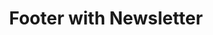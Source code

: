 ---
title: Footer with Newsletter
category: Marketing
paid: true
isActive: true
ltr: {"vue":{"vueTail":[],"vueCss":[]},"react":{"jsxCss":[],"jsxTail":[{"code":"export default () => {\n\n    const footerNavs = [\n        {\n            label: \"Resources\",\n            items: [\n                {\n                    href: 'javascript:void()',\n                    name: 'contact'\n                },\n                {\n                    href: 'javascript:void()',\n                    name: 'Support'\n                },\n                {\n                    href: 'javascript:void()',\n                    name: 'Documentation'\n                },\n                {\n                    href: 'javascript:void()',\n                    name: 'Pricing'\n                },\n            ],\n        },\n        {\n            label: \"About\",\n            items: [\n                {\n                    href: 'javascript:void()',\n                    name: 'Terms'\n                },\n                {\n                    href: 'javascript:void()',\n                    name: 'License'\n                },\n                {\n                    href: 'javascript:void()',\n                    name: 'Privacy'\n                },\n                {\n                    href: 'javascript:void()',\n                    name: 'About US'\n                },\n            ]\n        },\n        {\n            label: \"Explore\",\n            items: [\n                {\n                    href: 'javascript:void()',\n                    name: 'Showcase'\n                },\n                {\n                    href: 'javascript:void()',\n                    name: 'Roadmap'\n                },\n                {\n                    href: 'javascript:void()',\n                    name: 'Languages'\n                },\n                {\n                    href: 'javascript:void()',\n                    name: 'Blog'\n                },\n            ]\n        },\n        {\n            label: \"Company\",\n            items: [\n                {\n                    href: 'javascript:void()',\n                    name: 'Partners'\n                },\n                {\n                    href: 'javascript:void()',\n                    name: 'Team'\n                },\n                {\n                    href: 'javascript:void()',\n                    name: 'Careers'\n                },\n            ],\n        }\n    ]\n\n    return (\n        <footer className=\"pt-10\">\n            <div className=\"max-w-screen-xl mx-auto px-4 md:px-8\">\n                <div className=\"justify-between items-center gap-12 md:flex\">\n                    <div className=\"flex-1 max-w-lg\">\n                        <h3 className=\"text-2xl font-bold\">\n                            Get our beautiful newsletter straight to your inbox.\n                        </h3>\n                    </div>\n                    <div className=\"flex-1 mt-6 md:mt-0\">\n                        <form onSubmit={(e) => e.preventDefault()} className=\"flex items-center gap-x-3 md:justify-end\">\n                            <div className=\"relative\">\n                                <svg className=\"w-6 h-6 text-gray-400 absolute left-3 inset-y-0 my-auto\" xmlns=\"http://www.w3.org/2000/svg\" fill=\"none\" viewBox=\"0 0 24 24\" strokeWidth={1.5} stroke=\"currentColor\">\n                                    <path strokeLinecap=\"round\" strokeLinejoin=\"round\" d=\"M21.75 6.75v10.5a2.25 2.25 0 01-2.25 2.25h-15a2.25 2.25 0 01-2.25-2.25V6.75m19.5 0A2.25 2.25 0 0019.5 4.5h-15a2.25 2.25 0 00-2.25 2.25m19.5 0v.243a2.25 2.25 0 01-1.07 1.916l-7.5 4.615a2.25 2.25 0 01-2.36 0L3.32 8.91a2.25 2.25 0 01-1.07-1.916V6.75\" />\n                                </svg>\n                                <input\n                                    type=\"email\"\n                                    required\n                                    placeholder=\"Enter your email\"\n                                    className=\"w-full pl-12 pr-3 py-2 text-gray-500 bg-white outline-none border focus:border-indigo-600 shadow-sm rounded-lg\"\n                                />\n                            </div>\n                            <button className=\"block w-auto py-3 px-4 font-medium text-sm text-center text-white bg-indigo-600 hover:bg-indigo-500 active:bg-indigo-700 active:shadow-none rounded-lg shadow\">\n                                Subscribe\n                            </button>\n                        </form>\n                    </div>\n                </div>\n                <div className=\"flex-1 mt-16 space-y-6 justify-between sm:flex md:space-y-0\">\n                    {\n                        footerNavs.map((item, idx) => (\n                            <ul\n                                className=\"space-y-4 text-gray-600\"\n                                key={idx}\n                            >\n                                <h4 className=\"text-gray-800 font-semibold sm:pb-2\">\n                                    {item.label}\n                                </h4>\n                                {\n                                    item.items.map(((el, idx) => (\n                                        <li key={idx}>\n                                            <a\n                                                href={el.href}\n                                                className=\"hover:text-gray-800 duration-150\"\n\n                                            >\n                                                {el.name}\n                                            </a>\n                                        </li>\n                                    )))\n                                }\n                            </ul>\n                        ))\n                    }\n                </div>\n                <div className=\"mt-10 py-10 border-t items-center justify-between sm:flex\">\n                    <p className=\"text-gray-600\">© 2022 Float UI Inc. All rights reserved.</p>\n                    <div className=\"flex items-center gap-x-6 text-gray-400 mt-6\">\n                        <a href=\"javascript:void()\">\n                            <svg className=\"w-6 h-6 hover:text-gray-500 duration-150\" fill=\"none\" viewBox=\"0 0 48 48\"><g clipPath=\"url(#a)\"><path fill=\"currentColor\" d=\"M48 24C48 10.745 37.255 0 24 0S0 10.745 0 24c0 11.979 8.776 21.908 20.25 23.708v-16.77h-6.094V24h6.094v-5.288c0-6.014 3.583-9.337 9.065-9.337 2.625 0 5.372.469 5.372.469v5.906h-3.026c-2.981 0-3.911 1.85-3.911 3.75V24h6.656l-1.064 6.938H27.75v16.77C39.224 45.908 48 35.978 48 24z\" /></g><defs><clipPath id=\"a\"><path fill=\"#fff\" d=\"M0 0h48v48H0z\" /></clipPath></defs></svg>\n                        </a>\n                        <a href=\"javascript:void()\">\n                            <svg className=\"w-6 h-6 hover:text-gray-500 duration-150\" fill=\"none\" viewBox=\"0 0 48 48\"><g clipPath=\"url(#clip0_17_80)\"><path fill=\"currentColor\" d=\"M15.1 43.5c18.11 0 28.017-15.006 28.017-28.016 0-.422-.01-.853-.029-1.275A19.998 19.998 0 0048 9.11c-1.795.798-3.7 1.32-5.652 1.546a9.9 9.9 0 004.33-5.445 19.794 19.794 0 01-6.251 2.39 9.86 9.86 0 00-16.788 8.979A27.97 27.97 0 013.346 6.299 9.859 9.859 0 006.393 19.44a9.86 9.86 0 01-4.462-1.228v.122a9.844 9.844 0 007.901 9.656 9.788 9.788 0 01-4.442.169 9.867 9.867 0 009.195 6.843A19.75 19.75 0 010 39.078 27.937 27.937 0 0015.1 43.5z\" /></g><defs><clipPath id=\"clip0_17_80\"><path fill=\"#fff\" d=\"M0 0h48v48H0z\" /></clipPath></defs></svg>\n                        </a>\n                        <a href=\"javascript:void()\">\n                            <svg className=\"w-6 h-6 hover:text-gray-500 duration-150\" fill=\"none\" viewBox=\"0 0 48 48\"><g fill=\"currentColor\" clipPath=\"url(#clip0_910_44)\"><path fill-rule=\"evenodd\" d=\"M24 1A24.086 24.086 0 008.454 6.693 23.834 23.834 0 00.319 21.044a23.754 23.754 0 003.153 16.172 23.98 23.98 0 0012.938 10.29c1.192.221 1.641-.518 1.641-1.146 0-.628-.024-2.45-.032-4.442-6.676 1.443-8.087-2.817-8.087-2.817-1.089-2.766-2.663-3.493-2.663-3.493-2.178-1.478.163-1.45.163-1.45 2.413.17 3.68 2.461 3.68 2.461 2.138 3.648 5.616 2.593 6.983 1.976.215-1.545.838-2.596 1.526-3.193-5.333-.6-10.937-2.647-10.937-11.791a9.213 9.213 0 012.472-6.406c-.246-.6-1.069-3.026.234-6.322 0 0 2.015-.64 6.602 2.446a22.904 22.904 0 0112.017 0c4.583-3.086 6.594-2.446 6.594-2.446 1.307 3.288.484 5.714.238 6.322a9.194 9.194 0 012.476 6.414c0 9.163-5.615 11.183-10.957 11.772.859.742 1.626 2.193 1.626 4.421 0 3.193-.028 5.762-.028 6.548 0 .636.433 1.38 1.65 1.146a23.98 23.98 0 0012.938-10.291 23.754 23.754 0 003.151-16.175A23.834 23.834 0 0039.56 6.69 24.086 24.086 0 0024.009 1H24z\" clip-rule=\"evenodd\" /><path d=\"M9.089 35.264c-.052.119-.243.154-.398.071-.155-.083-.27-.237-.214-.36.056-.122.242-.154.397-.07.155.082.274.24.215.359zM10.063 36.343a.4.4 0 01-.493-.11c-.155-.167-.187-.396-.068-.499.12-.102.334-.055.489.11.155.167.19.396.072.499zM11.008 37.714c-.147.103-.397 0-.536-.206a.395.395 0 010-.569c.147-.098.397 0 .537.202.139.202.143.47 0 .573zM12.292 39.042c-.131.146-.397.106-.616-.091-.219-.198-.27-.467-.139-.609.131-.142.397-.102.624.091.226.194.27.466.131.609zM14.092 39.816c-.06.186-.33.269-.6.19-.27-.08-.449-.3-.397-.49.051-.19.326-.277.6-.19.274.087.449.297.397.49zM16.056 39.95c0 .194-.223.36-.509.364-.286.004-.52-.154-.52-.348 0-.193.222-.36.508-.363.286-.004.52.15.52.347zM17.884 39.646c.036.194-.163.395-.45.443-.285.047-.536-.067-.572-.257-.035-.19.171-.395.45-.447.278-.05.536.068.572.261z\" /></g><defs><clipPath id=\"clip0_910_44\"><path fill=\"#fff\" d=\"M0 0h48v48H0z\" /></clipPath></defs></svg>\n                        </a>\n                        <a href=\"javascript:void()\">\n                            <svg className=\"w-6 h-6 hover:text-gray-500 duration-150\" fill=\"currentColor\" viewBox=\"0 0 48 48\"><g clipPath=\"url(#clip0_17_63)\"><path d=\"M24 4.322c6.413 0 7.172.028 9.694.14 2.343.104 3.61.497 4.453.825 1.116.432 1.922.957 2.756 1.791.844.844 1.36 1.64 1.79 2.756.329.844.723 2.12.826 4.454.112 2.53.14 3.29.14 9.693 0 6.413-.028 7.172-.14 9.694-.103 2.344-.497 3.61-.825 4.453-.431 1.116-.957 1.922-1.79 2.756-.845.844-1.642 1.36-2.757 1.791-.844.328-2.119.722-4.453.825-2.532.112-3.29.14-9.694.14-6.413 0-7.172-.028-9.694-.14-2.343-.103-3.61-.497-4.453-.825-1.115-.431-1.922-.956-2.756-1.79-.844-.844-1.36-1.641-1.79-2.757-.329-.844-.723-2.119-.826-4.453-.112-2.531-.14-3.29-.14-9.694 0-6.412.028-7.172.14-9.694.103-2.343.497-3.609.825-4.453.431-1.115.957-1.921 1.79-2.756.845-.844 1.642-1.36 2.757-1.79.844-.329 2.119-.722 4.453-.825 2.522-.113 3.281-.141 9.694-.141zM24 0c-6.516 0-7.331.028-9.89.14-2.55.113-4.304.526-5.822 1.116-1.585.619-2.926 1.435-4.257 2.775-1.34 1.332-2.156 2.672-2.775 4.247C.666 9.806.253 11.55.141 14.1.028 16.669 0 17.484 0 24s.028 7.331.14 9.89c.113 2.55.526 4.304 1.116 5.822.619 1.585 1.435 2.925 2.775 4.257a11.732 11.732 0 004.247 2.765c1.528.591 3.272 1.003 5.822 1.116 2.56.112 3.375.14 9.89.14 6.516 0 7.332-.028 9.891-.14 2.55-.113 4.303-.525 5.822-1.116a11.732 11.732 0 004.247-2.765 11.732 11.732 0 002.766-4.247c.59-1.528 1.003-3.272 1.115-5.822.113-2.56.14-3.375.14-9.89 0-6.516-.027-7.332-.14-9.891-.112-2.55-.525-4.303-1.115-5.822-.591-1.594-1.407-2.935-2.747-4.266a11.732 11.732 0 00-4.247-2.765C38.194.675 36.45.262 33.9.15 31.331.028 30.516 0 24 0z\" /><path d=\"M24 11.672c-6.806 0-12.328 5.522-12.328 12.328 0 6.806 5.522 12.328 12.328 12.328 6.806 0 12.328-5.522 12.328-12.328 0-6.806-5.522-12.328-12.328-12.328zm0 20.325a7.998 7.998 0 010-15.994 7.998 7.998 0 010 15.994zM39.694 11.184a2.879 2.879 0 11-2.878-2.878 2.885 2.885 0 012.878 2.878z\" /></g><defs><clipPath id=\"clip0_17_63\"><path d=\"M0 0h48v48H0z\" /></clipPath></defs></svg>\n                        </a>\n                    </div>\n                </div>\n            </div>\n        </footer>\n    )\n}","label":"App.jsx"}]},"preview":"function App() {\n\n    const footerNavs = [\n        {\n            label: \"Resources\",\n            items: [\n                {\n                    href: 'javascript:void()',\n                    name: 'contact'\n                },\n                {\n                    href: 'javascript:void()',\n                    name: 'Support'\n                },\n                {\n                    href: 'javascript:void()',\n                    name: 'Documentation'\n                },\n                {\n                    href: 'javascript:void()',\n                    name: 'Pricing'\n                },\n            ],\n        },\n        {\n            label: \"About\",\n            items: [\n                {\n                    href: 'javascript:void()',\n                    name: 'Terms'\n                },\n                {\n                    href: 'javascript:void()',\n                    name: 'License'\n                },\n                {\n                    href: 'javascript:void()',\n                    name: 'Privacy'\n                },\n                {\n                    href: 'javascript:void()',\n                    name: 'About US'\n                },\n            ]\n        },\n        {\n            label: \"Explore\",\n            items: [\n                {\n                    href: 'javascript:void()',\n                    name: 'Showcase'\n                },\n                {\n                    href: 'javascript:void()',\n                    name: 'Roadmap'\n                },\n                {\n                    href: 'javascript:void()',\n                    name: 'Languages'\n                },\n                {\n                    href: 'javascript:void()',\n                    name: 'Blog'\n                },\n            ]\n        },\n        {\n            label: \"Company\",\n            items: [\n                {\n                    href: 'javascript:void()',\n                    name: 'Partners'\n                },\n                {\n                    href: 'javascript:void()',\n                    name: 'Team'\n                },\n                {\n                    href: 'javascript:void()',\n                    name: 'Careers'\n                },\n            ],\n        }\n    ]\n\n    return (\n        <footer className=\"pt-10\">\n            <div className=\"max-w-screen-xl mx-auto px-4 md:px-8\">\n                <div className=\"justify-between items-center gap-12 md:flex\">\n                    <div className=\"flex-1 max-w-lg\">\n                        <h3 className=\"text-2xl font-bold\">\n                            Get our beautiful newsletter straight to your inbox.\n                        </h3>\n                    </div>\n                    <div className=\"flex-1 mt-6 md:mt-0\">\n                        <form onSubmit={(e) => e.preventDefault()} className=\"flex items-center gap-x-3 md:justify-end\">\n                            <div className=\"relative\">\n                                <svg className=\"w-6 h-6 text-gray-400 absolute left-3 inset-y-0 my-auto\" xmlns=\"http://www.w3.org/2000/svg\" fill=\"none\" viewBox=\"0 0 24 24\" strokeWidth={1.5} stroke=\"currentColor\">\n                                    <path strokeLinecap=\"round\" strokeLinejoin=\"round\" d=\"M21.75 6.75v10.5a2.25 2.25 0 01-2.25 2.25h-15a2.25 2.25 0 01-2.25-2.25V6.75m19.5 0A2.25 2.25 0 0019.5 4.5h-15a2.25 2.25 0 00-2.25 2.25m19.5 0v.243a2.25 2.25 0 01-1.07 1.916l-7.5 4.615a2.25 2.25 0 01-2.36 0L3.32 8.91a2.25 2.25 0 01-1.07-1.916V6.75\" />\n                                </svg>\n                                <input\n                                    type=\"email\"\n                                    required\n                                    placeholder=\"Enter your email\"\n                                    className=\"w-full pl-12 pr-3 py-2 text-gray-500 bg-white outline-none border focus:border-indigo-600 shadow-sm rounded-lg\"\n                                />\n                            </div>\n                            <button className=\"block w-auto py-3 px-4 font-medium text-sm text-center text-white bg-indigo-600 hover:bg-indigo-500 active:bg-indigo-700 active:shadow-none rounded-lg shadow\">\n                                Subscribe\n                            </button>\n                        </form>\n                    </div>\n                </div>\n                <div className=\"flex-1 mt-16 space-y-6 justify-between sm:flex md:space-y-0\">\n                    {\n                        footerNavs.map((item, idx) => (\n                            <ul\n                                className=\"space-y-4 text-gray-600\"\n                                key={idx}\n                            >\n                                <h4 className=\"text-gray-800 font-semibold sm:pb-2\">\n                                    {item.label}\n                                </h4>\n                                {\n                                    item.items.map(((el, idx) => (\n                                        <li key={idx}>\n                                            <a\n                                                href={el.href}\n                                                className=\"hover:text-gray-800 duration-150\"\n\n                                            >\n                                                {el.name}\n                                            </a>\n                                        </li>\n                                    )))\n                                }\n                            </ul>\n                        ))\n                    }\n                </div>\n                <div className=\"mt-10 py-10 border-t items-center justify-between sm:flex\">\n                    <p className=\"text-gray-600\">© 2022 Float UI Inc. All rights reserved.</p>\n                    <div className=\"flex items-center gap-x-6 text-gray-400 mt-6\">\n                        <a href=\"javascript:void()\">\n                            <svg className=\"w-6 h-6 hover:text-gray-500 duration-150\" fill=\"none\" viewBox=\"0 0 48 48\"><g clipPath=\"url(#a)\"><path fill=\"currentColor\" d=\"M48 24C48 10.745 37.255 0 24 0S0 10.745 0 24c0 11.979 8.776 21.908 20.25 23.708v-16.77h-6.094V24h6.094v-5.288c0-6.014 3.583-9.337 9.065-9.337 2.625 0 5.372.469 5.372.469v5.906h-3.026c-2.981 0-3.911 1.85-3.911 3.75V24h6.656l-1.064 6.938H27.75v16.77C39.224 45.908 48 35.978 48 24z\" /></g><defs><clipPath id=\"a\"><path fill=\"#fff\" d=\"M0 0h48v48H0z\" /></clipPath></defs></svg>\n                        </a>\n                        <a href=\"javascript:void()\">\n                            <svg className=\"w-6 h-6 hover:text-gray-500 duration-150\" fill=\"none\" viewBox=\"0 0 48 48\"><g clipPath=\"url(#clip0_17_80)\"><path fill=\"currentColor\" d=\"M15.1 43.5c18.11 0 28.017-15.006 28.017-28.016 0-.422-.01-.853-.029-1.275A19.998 19.998 0 0048 9.11c-1.795.798-3.7 1.32-5.652 1.546a9.9 9.9 0 004.33-5.445 19.794 19.794 0 01-6.251 2.39 9.86 9.86 0 00-16.788 8.979A27.97 27.97 0 013.346 6.299 9.859 9.859 0 006.393 19.44a9.86 9.86 0 01-4.462-1.228v.122a9.844 9.844 0 007.901 9.656 9.788 9.788 0 01-4.442.169 9.867 9.867 0 009.195 6.843A19.75 19.75 0 010 39.078 27.937 27.937 0 0015.1 43.5z\" /></g><defs><clipPath id=\"clip0_17_80\"><path fill=\"#fff\" d=\"M0 0h48v48H0z\" /></clipPath></defs></svg>\n                        </a>\n                        <a href=\"javascript:void()\">\n                            <svg className=\"w-6 h-6 hover:text-gray-500 duration-150\" fill=\"none\" viewBox=\"0 0 48 48\"><g fill=\"currentColor\" clipPath=\"url(#clip0_910_44)\"><path fill-rule=\"evenodd\" d=\"M24 1A24.086 24.086 0 008.454 6.693 23.834 23.834 0 00.319 21.044a23.754 23.754 0 003.153 16.172 23.98 23.98 0 0012.938 10.29c1.192.221 1.641-.518 1.641-1.146 0-.628-.024-2.45-.032-4.442-6.676 1.443-8.087-2.817-8.087-2.817-1.089-2.766-2.663-3.493-2.663-3.493-2.178-1.478.163-1.45.163-1.45 2.413.17 3.68 2.461 3.68 2.461 2.138 3.648 5.616 2.593 6.983 1.976.215-1.545.838-2.596 1.526-3.193-5.333-.6-10.937-2.647-10.937-11.791a9.213 9.213 0 012.472-6.406c-.246-.6-1.069-3.026.234-6.322 0 0 2.015-.64 6.602 2.446a22.904 22.904 0 0112.017 0c4.583-3.086 6.594-2.446 6.594-2.446 1.307 3.288.484 5.714.238 6.322a9.194 9.194 0 012.476 6.414c0 9.163-5.615 11.183-10.957 11.772.859.742 1.626 2.193 1.626 4.421 0 3.193-.028 5.762-.028 6.548 0 .636.433 1.38 1.65 1.146a23.98 23.98 0 0012.938-10.291 23.754 23.754 0 003.151-16.175A23.834 23.834 0 0039.56 6.69 24.086 24.086 0 0024.009 1H24z\" clip-rule=\"evenodd\" /><path d=\"M9.089 35.264c-.052.119-.243.154-.398.071-.155-.083-.27-.237-.214-.36.056-.122.242-.154.397-.07.155.082.274.24.215.359zM10.063 36.343a.4.4 0 01-.493-.11c-.155-.167-.187-.396-.068-.499.12-.102.334-.055.489.11.155.167.19.396.072.499zM11.008 37.714c-.147.103-.397 0-.536-.206a.395.395 0 010-.569c.147-.098.397 0 .537.202.139.202.143.47 0 .573zM12.292 39.042c-.131.146-.397.106-.616-.091-.219-.198-.27-.467-.139-.609.131-.142.397-.102.624.091.226.194.27.466.131.609zM14.092 39.816c-.06.186-.33.269-.6.19-.27-.08-.449-.3-.397-.49.051-.19.326-.277.6-.19.274.087.449.297.397.49zM16.056 39.95c0 .194-.223.36-.509.364-.286.004-.52-.154-.52-.348 0-.193.222-.36.508-.363.286-.004.52.15.52.347zM17.884 39.646c.036.194-.163.395-.45.443-.285.047-.536-.067-.572-.257-.035-.19.171-.395.45-.447.278-.05.536.068.572.261z\" /></g><defs><clipPath id=\"clip0_910_44\"><path fill=\"#fff\" d=\"M0 0h48v48H0z\" /></clipPath></defs></svg>\n                        </a>\n                        <a href=\"javascript:void()\">\n                            <svg className=\"w-6 h-6 hover:text-gray-500 duration-150\" fill=\"currentColor\" viewBox=\"0 0 48 48\"><g clipPath=\"url(#clip0_17_63)\"><path d=\"M24 4.322c6.413 0 7.172.028 9.694.14 2.343.104 3.61.497 4.453.825 1.116.432 1.922.957 2.756 1.791.844.844 1.36 1.64 1.79 2.756.329.844.723 2.12.826 4.454.112 2.53.14 3.29.14 9.693 0 6.413-.028 7.172-.14 9.694-.103 2.344-.497 3.61-.825 4.453-.431 1.116-.957 1.922-1.79 2.756-.845.844-1.642 1.36-2.757 1.791-.844.328-2.119.722-4.453.825-2.532.112-3.29.14-9.694.14-6.413 0-7.172-.028-9.694-.14-2.343-.103-3.61-.497-4.453-.825-1.115-.431-1.922-.956-2.756-1.79-.844-.844-1.36-1.641-1.79-2.757-.329-.844-.723-2.119-.826-4.453-.112-2.531-.14-3.29-.14-9.694 0-6.412.028-7.172.14-9.694.103-2.343.497-3.609.825-4.453.431-1.115.957-1.921 1.79-2.756.845-.844 1.642-1.36 2.757-1.79.844-.329 2.119-.722 4.453-.825 2.522-.113 3.281-.141 9.694-.141zM24 0c-6.516 0-7.331.028-9.89.14-2.55.113-4.304.526-5.822 1.116-1.585.619-2.926 1.435-4.257 2.775-1.34 1.332-2.156 2.672-2.775 4.247C.666 9.806.253 11.55.141 14.1.028 16.669 0 17.484 0 24s.028 7.331.14 9.89c.113 2.55.526 4.304 1.116 5.822.619 1.585 1.435 2.925 2.775 4.257a11.732 11.732 0 004.247 2.765c1.528.591 3.272 1.003 5.822 1.116 2.56.112 3.375.14 9.89.14 6.516 0 7.332-.028 9.891-.14 2.55-.113 4.303-.525 5.822-1.116a11.732 11.732 0 004.247-2.765 11.732 11.732 0 002.766-4.247c.59-1.528 1.003-3.272 1.115-5.822.113-2.56.14-3.375.14-9.89 0-6.516-.027-7.332-.14-9.891-.112-2.55-.525-4.303-1.115-5.822-.591-1.594-1.407-2.935-2.747-4.266a11.732 11.732 0 00-4.247-2.765C38.194.675 36.45.262 33.9.15 31.331.028 30.516 0 24 0z\" /><path d=\"M24 11.672c-6.806 0-12.328 5.522-12.328 12.328 0 6.806 5.522 12.328 12.328 12.328 6.806 0 12.328-5.522 12.328-12.328 0-6.806-5.522-12.328-12.328-12.328zm0 20.325a7.998 7.998 0 010-15.994 7.998 7.998 0 010 15.994zM39.694 11.184a2.879 2.879 0 11-2.878-2.878 2.885 2.885 0 012.878 2.878z\" /></g><defs><clipPath id=\"clip0_17_63\"><path d=\"M0 0h48v48H0z\" /></clipPath></defs></svg>\n                        </a>\n                    </div>\n                </div>\n            </div>\n        </footer>\n    )\n}"}
rtl: {"react":{"jsxTail":[{"label":"App.jsx","code":"export default () => {\n    const footerNavs = [\n        {\n            label: \"الموارد\",\n            items: [\n                {\n                    href: 'javascript:void()',\n                    name: 'اتصل بنا'\n                },\n                {\n                    href: 'javascript:void()',\n                    name: 'الدعم'\n                },\n                {\n                    href: 'javascript:void()',\n                    name: 'التوثيق'\n                },\n                {\n                    href: 'javascript:void()',\n                    name: 'التسعير'\n                },\n            ],\n        },\n        {\n            label: \"حولنا\",\n            items: [\n                {\n                    href: 'javascript:void()',\n                    name: 'شروط الاستخدام'\n                },\n                {\n                    href: 'javascript:void()',\n                    name: 'رخصة'\n                },\n                {\n                    href: 'javascript:void()',\n                    name: 'خصوصية'\n                },\n                {\n                    href: 'javascript:void()',\n                    name: 'عنا'\n                },\n            ]\n        },\n        {\n            label: \"يكتشف\",\n            items: [\n                {\n                    href: 'javascript:void()',\n                    name: 'عرض'\n                },\n                {\n                    href: 'javascript:void()',\n                    name: 'خريطة الطريق'\n                },\n                {\n                    href: 'javascript:void()',\n                    name: 'اللغات'\n                },\n                {\n                    href: 'javascript:void()',\n                    name: 'المقالات'\n                },\n            ]\n        },\n        {\n            label: \"الشركة\",\n            items: [\n                {\n                    href: 'javascript:void()',\n                    name: 'الشركاء'\n                },\n                {\n                    href: 'javascript:void()',\n                    name: 'الفريق'\n                },\n                {\n                    href: 'javascript:void()',\n                    name: 'الوظائف'\n                },\n            ],\n        }\n    ]\n\n    return (\n        <footer className=\"pt-10\">\n            <div className=\"max-w-screen-xl mx-auto px-4 md:px-8\">\n                <div className=\"justify-between items-center gap-12 md:flex\">\n                    <div className=\"flex-1 max-w-lg\">\n                        <h3 className=\"text-2xl font-bold\">\n                            احصل على رسالتنا الإخبارية الجميلة مباشرة إلى بريدك.\n                        </h3>\n                    </div>\n                    <div className=\"mt-6 md:mt-0\">\n                        <form onSubmit={(e) => e.preventDefault()} className=\"flex items-center gap-x-3\">\n                            <div className=\"relative\">\n                                <svg className=\"w-6 h-6 text-gray-400 absolute right-3 inset-y-0 my-auto\" xmlns=\"http://www.w3.org/2000/svg\" fill=\"none\" viewBox=\"0 0 24 24\" strokeWidth={1.5} stroke=\"currentColor\">\n                                    <path strokeLinecap=\"round\" strokeLinejoin=\"round\" d=\"M21.75 6.75v10.5a2.25 2.25 0 01-2.25 2.25h-15a2.25 2.25 0 01-2.25-2.25V6.75m19.5 0A2.25 2.25 0 0019.5 4.5h-15a2.25 2.25 0 00-2.25 2.25m19.5 0v.243a2.25 2.25 0 01-1.07 1.916l-7.5 4.615a2.25 2.25 0 01-2.36 0L3.32 8.91a2.25 2.25 0 01-1.07-1.916V6.75\" />\n                                </svg>\n                                <input\n                                    type=\"email\"\n                                    required\n                                    placeholder=\"ادخل بريدك الالكتروني\"\n                                    className=\"max-w-xs pr-12 pl-3 py-2 text-gray-500 bg-white outline-none border focus:border-indigo-600 shadow-sm rounded-lg\"\n                                />\n                            </div>\n                            <button className=\"block w-auto py-3 px-4 font-medium text-sm text-center text-white bg-indigo-600 hover:bg-indigo-500 active:bg-indigo-700 active:shadow-none rounded-lg shadow\">\n                                إشتراك\n                            </button>\n                        </form>\n                    </div>\n                </div>\n                <div className=\"flex-1 mt-16 space-y-6 items-center justify-between sm:flex md:space-y-0\">\n                    {\n                        footerNavs.map((item, idx) => (\n                            <ul\n                                className=\"space-y-4 text-gray-600\"\n                                key={idx}\n                            >\n                                <h4 className=\"text-gray-800 font-semibold sm:pb-2\">\n                                    {item.label}\n                                </h4>\n                                {\n                                    item.items.map(((el, idx) => (\n                                        <li key={idx}>\n                                            <a\n                                                href={el.href}\n                                                className=\"hover:text-gray-800 duration-150\"\n\n                                            >\n                                                {el.name}\n                                            </a>\n                                        </li>\n                                    )))\n                                }\n                            </ul>\n                        ))\n                    }\n                </div>\n                <div className=\"mt-10 py-10 border-t items-center justify-between sm:flex\">\n                    <p className=\"text-gray-600\">© جميع الحقوق محفوظة لدى Float UI</p>\n                    <div className=\"flex items-center gap-x-6 text-gray-400 mt-6\">\n                        <a href=\"javascript:void()\">\n                            <svg className=\"w-6 h-6 hover:text-gray-500 duration-150\" fill=\"none\" viewBox=\"0 0 48 48\"><g clipPath=\"url(#a)\"><path fill=\"currentColor\" d=\"M48 24C48 10.745 37.255 0 24 0S0 10.745 0 24c0 11.979 8.776 21.908 20.25 23.708v-16.77h-6.094V24h6.094v-5.288c0-6.014 3.583-9.337 9.065-9.337 2.625 0 5.372.469 5.372.469v5.906h-3.026c-2.981 0-3.911 1.85-3.911 3.75V24h6.656l-1.064 6.938H27.75v16.77C39.224 45.908 48 35.978 48 24z\" /></g><defs><clipPath id=\"a\"><path fill=\"#fff\" d=\"M0 0h48v48H0z\" /></clipPath></defs></svg>\n                        </a>\n                        <a href=\"javascript:void()\">\n                            <svg className=\"w-6 h-6 hover:text-gray-500 duration-150\" fill=\"none\" viewBox=\"0 0 48 48\"><g clipPath=\"url(#clip0_17_80)\"><path fill=\"currentColor\" d=\"M15.1 43.5c18.11 0 28.017-15.006 28.017-28.016 0-.422-.01-.853-.029-1.275A19.998 19.998 0 0048 9.11c-1.795.798-3.7 1.32-5.652 1.546a9.9 9.9 0 004.33-5.445 19.794 19.794 0 01-6.251 2.39 9.86 9.86 0 00-16.788 8.979A27.97 27.97 0 013.346 6.299 9.859 9.859 0 006.393 19.44a9.86 9.86 0 01-4.462-1.228v.122a9.844 9.844 0 007.901 9.656 9.788 9.788 0 01-4.442.169 9.867 9.867 0 009.195 6.843A19.75 19.75 0 010 39.078 27.937 27.937 0 0015.1 43.5z\" /></g><defs><clipPath id=\"clip0_17_80\"><path fill=\"#fff\" d=\"M0 0h48v48H0z\" /></clipPath></defs></svg>\n                        </a>\n                        <a href=\"javascript:void()\">\n                            <svg className=\"w-6 h-6 hover:text-gray-500 duration-150\" fill=\"none\" viewBox=\"0 0 48 48\"><g fill=\"currentColor\" clipPath=\"url(#clip0_910_44)\"><path fill-rule=\"evenodd\" d=\"M24 1A24.086 24.086 0 008.454 6.693 23.834 23.834 0 00.319 21.044a23.754 23.754 0 003.153 16.172 23.98 23.98 0 0012.938 10.29c1.192.221 1.641-.518 1.641-1.146 0-.628-.024-2.45-.032-4.442-6.676 1.443-8.087-2.817-8.087-2.817-1.089-2.766-2.663-3.493-2.663-3.493-2.178-1.478.163-1.45.163-1.45 2.413.17 3.68 2.461 3.68 2.461 2.138 3.648 5.616 2.593 6.983 1.976.215-1.545.838-2.596 1.526-3.193-5.333-.6-10.937-2.647-10.937-11.791a9.213 9.213 0 012.472-6.406c-.246-.6-1.069-3.026.234-6.322 0 0 2.015-.64 6.602 2.446a22.904 22.904 0 0112.017 0c4.583-3.086 6.594-2.446 6.594-2.446 1.307 3.288.484 5.714.238 6.322a9.194 9.194 0 012.476 6.414c0 9.163-5.615 11.183-10.957 11.772.859.742 1.626 2.193 1.626 4.421 0 3.193-.028 5.762-.028 6.548 0 .636.433 1.38 1.65 1.146a23.98 23.98 0 0012.938-10.291 23.754 23.754 0 003.151-16.175A23.834 23.834 0 0039.56 6.69 24.086 24.086 0 0024.009 1H24z\" clip-rule=\"evenodd\" /><path d=\"M9.089 35.264c-.052.119-.243.154-.398.071-.155-.083-.27-.237-.214-.36.056-.122.242-.154.397-.07.155.082.274.24.215.359zM10.063 36.343a.4.4 0 01-.493-.11c-.155-.167-.187-.396-.068-.499.12-.102.334-.055.489.11.155.167.19.396.072.499zM11.008 37.714c-.147.103-.397 0-.536-.206a.395.395 0 010-.569c.147-.098.397 0 .537.202.139.202.143.47 0 .573zM12.292 39.042c-.131.146-.397.106-.616-.091-.219-.198-.27-.467-.139-.609.131-.142.397-.102.624.091.226.194.27.466.131.609zM14.092 39.816c-.06.186-.33.269-.6.19-.27-.08-.449-.3-.397-.49.051-.19.326-.277.6-.19.274.087.449.297.397.49zM16.056 39.95c0 .194-.223.36-.509.364-.286.004-.52-.154-.52-.348 0-.193.222-.36.508-.363.286-.004.52.15.52.347zM17.884 39.646c.036.194-.163.395-.45.443-.285.047-.536-.067-.572-.257-.035-.19.171-.395.45-.447.278-.05.536.068.572.261z\" /></g><defs><clipPath id=\"clip0_910_44\"><path fill=\"#fff\" d=\"M0 0h48v48H0z\" /></clipPath></defs></svg>\n                        </a>\n                        <a href=\"javascript:void()\">\n                            <svg className=\"w-6 h-6 hover:text-gray-500 duration-150\" fill=\"currentColor\" viewBox=\"0 0 48 48\"><g clipPath=\"url(#clip0_17_63)\"><path d=\"M24 4.322c6.413 0 7.172.028 9.694.14 2.343.104 3.61.497 4.453.825 1.116.432 1.922.957 2.756 1.791.844.844 1.36 1.64 1.79 2.756.329.844.723 2.12.826 4.454.112 2.53.14 3.29.14 9.693 0 6.413-.028 7.172-.14 9.694-.103 2.344-.497 3.61-.825 4.453-.431 1.116-.957 1.922-1.79 2.756-.845.844-1.642 1.36-2.757 1.791-.844.328-2.119.722-4.453.825-2.532.112-3.29.14-9.694.14-6.413 0-7.172-.028-9.694-.14-2.343-.103-3.61-.497-4.453-.825-1.115-.431-1.922-.956-2.756-1.79-.844-.844-1.36-1.641-1.79-2.757-.329-.844-.723-2.119-.826-4.453-.112-2.531-.14-3.29-.14-9.694 0-6.412.028-7.172.14-9.694.103-2.343.497-3.609.825-4.453.431-1.115.957-1.921 1.79-2.756.845-.844 1.642-1.36 2.757-1.79.844-.329 2.119-.722 4.453-.825 2.522-.113 3.281-.141 9.694-.141zM24 0c-6.516 0-7.331.028-9.89.14-2.55.113-4.304.526-5.822 1.116-1.585.619-2.926 1.435-4.257 2.775-1.34 1.332-2.156 2.672-2.775 4.247C.666 9.806.253 11.55.141 14.1.028 16.669 0 17.484 0 24s.028 7.331.14 9.89c.113 2.55.526 4.304 1.116 5.822.619 1.585 1.435 2.925 2.775 4.257a11.732 11.732 0 004.247 2.765c1.528.591 3.272 1.003 5.822 1.116 2.56.112 3.375.14 9.89.14 6.516 0 7.332-.028 9.891-.14 2.55-.113 4.303-.525 5.822-1.116a11.732 11.732 0 004.247-2.765 11.732 11.732 0 002.766-4.247c.59-1.528 1.003-3.272 1.115-5.822.113-2.56.14-3.375.14-9.89 0-6.516-.027-7.332-.14-9.891-.112-2.55-.525-4.303-1.115-5.822-.591-1.594-1.407-2.935-2.747-4.266a11.732 11.732 0 00-4.247-2.765C38.194.675 36.45.262 33.9.15 31.331.028 30.516 0 24 0z\" /><path d=\"M24 11.672c-6.806 0-12.328 5.522-12.328 12.328 0 6.806 5.522 12.328 12.328 12.328 6.806 0 12.328-5.522 12.328-12.328 0-6.806-5.522-12.328-12.328-12.328zm0 20.325a7.998 7.998 0 010-15.994 7.998 7.998 0 010 15.994zM39.694 11.184a2.879 2.879 0 11-2.878-2.878 2.885 2.885 0 012.878 2.878z\" /></g><defs><clipPath id=\"clip0_17_63\"><path d=\"M0 0h48v48H0z\" /></clipPath></defs></svg>\n                        </a>\n                    </div>\n                </div>\n            </div>\n        </footer>\n    )\n}"}],"jsxCss":[]},"vue":{"vueTail":[],"vueCss":[]},"preview":"function App() {\n    const footerNavs = [\n        {\n            label: \"الموارد\",\n            items: [\n                {\n                    href: 'javascript:void()',\n                    name: 'اتصل بنا'\n                },\n                {\n                    href: 'javascript:void()',\n                    name: 'الدعم'\n                },\n                {\n                    href: 'javascript:void()',\n                    name: 'التوثيق'\n                },\n                {\n                    href: 'javascript:void()',\n                    name: 'التسعير'\n                },\n            ],\n        },\n        {\n            label: \"حولنا\",\n            items: [\n                {\n                    href: 'javascript:void()',\n                    name: 'شروط الاستخدام'\n                },\n                {\n                    href: 'javascript:void()',\n                    name: 'رخصة'\n                },\n                {\n                    href: 'javascript:void()',\n                    name: 'خصوصية'\n                },\n                {\n                    href: 'javascript:void()',\n                    name: 'عنا'\n                },\n            ]\n        },\n        {\n            label: \"يكتشف\",\n            items: [\n                {\n                    href: 'javascript:void()',\n                    name: 'عرض'\n                },\n                {\n                    href: 'javascript:void()',\n                    name: 'خريطة الطريق'\n                },\n                {\n                    href: 'javascript:void()',\n                    name: 'اللغات'\n                },\n                {\n                    href: 'javascript:void()',\n                    name: 'المقالات'\n                },\n            ]\n        },\n        {\n            label: \"الشركة\",\n            items: [\n                {\n                    href: 'javascript:void()',\n                    name: 'الشركاء'\n                },\n                {\n                    href: 'javascript:void()',\n                    name: 'الفريق'\n                },\n                {\n                    href: 'javascript:void()',\n                    name: 'الوظائف'\n                },\n            ],\n        }\n    ]\n\n    return (\n        <footer className=\"pt-10\">\n            <div className=\"max-w-screen-xl mx-auto px-4 md:px-8\">\n                <div className=\"justify-between items-center gap-12 md:flex\">\n                    <div className=\"flex-1 max-w-lg\">\n                        <h3 className=\"text-2xl font-bold\">\n                            احصل على رسالتنا الإخبارية الجميلة مباشرة إلى بريدك.\n                        </h3>\n                    </div>\n                    <div className=\"mt-6 md:mt-0\">\n                        <form onSubmit={(e) => e.preventDefault()} className=\"flex items-center gap-x-3\">\n                            <div className=\"relative\">\n                                <svg className=\"w-6 h-6 text-gray-400 absolute right-3 inset-y-0 my-auto\" xmlns=\"http://www.w3.org/2000/svg\" fill=\"none\" viewBox=\"0 0 24 24\" strokeWidth={1.5} stroke=\"currentColor\">\n                                    <path strokeLinecap=\"round\" strokeLinejoin=\"round\" d=\"M21.75 6.75v10.5a2.25 2.25 0 01-2.25 2.25h-15a2.25 2.25 0 01-2.25-2.25V6.75m19.5 0A2.25 2.25 0 0019.5 4.5h-15a2.25 2.25 0 00-2.25 2.25m19.5 0v.243a2.25 2.25 0 01-1.07 1.916l-7.5 4.615a2.25 2.25 0 01-2.36 0L3.32 8.91a2.25 2.25 0 01-1.07-1.916V6.75\" />\n                                </svg>\n                                <input\n                                    type=\"email\"\n                                    required\n                                    placeholder=\"ادخل بريدك الالكتروني\"\n                                    className=\"max-w-xs pr-12 pl-3 py-2 text-gray-500 bg-white outline-none border focus:border-indigo-600 shadow-sm rounded-lg\"\n                                />\n                            </div>\n                            <button className=\"block w-auto py-3 px-4 font-medium text-sm text-center text-white bg-indigo-600 hover:bg-indigo-500 active:bg-indigo-700 active:shadow-none rounded-lg shadow\">\n                                إشتراك\n                            </button>\n                        </form>\n                    </div>\n                </div>\n                <div className=\"flex-1 mt-16 space-y-6 items-center justify-between sm:flex md:space-y-0\">\n                    {\n                        footerNavs.map((item, idx) => (\n                            <ul\n                                className=\"space-y-4 text-gray-600\"\n                                key={idx}\n                            >\n                                <h4 className=\"text-gray-800 font-semibold sm:pb-2\">\n                                    {item.label}\n                                </h4>\n                                {\n                                    item.items.map(((el, idx) => (\n                                        <li key={idx}>\n                                            <a\n                                                href={el.href}\n                                                className=\"hover:text-gray-800 duration-150\"\n\n                                            >\n                                                {el.name}\n                                            </a>\n                                        </li>\n                                    )))\n                                }\n                            </ul>\n                        ))\n                    }\n                </div>\n                <div className=\"mt-10 py-10 border-t items-center justify-between sm:flex\">\n                    <p className=\"text-gray-600\">© جميع الحقوق محفوظة لدى Float UI</p>\n                    <div className=\"flex items-center gap-x-6 text-gray-400 mt-6\">\n                        <a href=\"javascript:void()\">\n                            <svg className=\"w-6 h-6 hover:text-gray-500 duration-150\" fill=\"none\" viewBox=\"0 0 48 48\"><g clipPath=\"url(#a)\"><path fill=\"currentColor\" d=\"M48 24C48 10.745 37.255 0 24 0S0 10.745 0 24c0 11.979 8.776 21.908 20.25 23.708v-16.77h-6.094V24h6.094v-5.288c0-6.014 3.583-9.337 9.065-9.337 2.625 0 5.372.469 5.372.469v5.906h-3.026c-2.981 0-3.911 1.85-3.911 3.75V24h6.656l-1.064 6.938H27.75v16.77C39.224 45.908 48 35.978 48 24z\" /></g><defs><clipPath id=\"a\"><path fill=\"#fff\" d=\"M0 0h48v48H0z\" /></clipPath></defs></svg>\n                        </a>\n                        <a href=\"javascript:void()\">\n                            <svg className=\"w-6 h-6 hover:text-gray-500 duration-150\" fill=\"none\" viewBox=\"0 0 48 48\"><g clipPath=\"url(#clip0_17_80)\"><path fill=\"currentColor\" d=\"M15.1 43.5c18.11 0 28.017-15.006 28.017-28.016 0-.422-.01-.853-.029-1.275A19.998 19.998 0 0048 9.11c-1.795.798-3.7 1.32-5.652 1.546a9.9 9.9 0 004.33-5.445 19.794 19.794 0 01-6.251 2.39 9.86 9.86 0 00-16.788 8.979A27.97 27.97 0 013.346 6.299 9.859 9.859 0 006.393 19.44a9.86 9.86 0 01-4.462-1.228v.122a9.844 9.844 0 007.901 9.656 9.788 9.788 0 01-4.442.169 9.867 9.867 0 009.195 6.843A19.75 19.75 0 010 39.078 27.937 27.937 0 0015.1 43.5z\" /></g><defs><clipPath id=\"clip0_17_80\"><path fill=\"#fff\" d=\"M0 0h48v48H0z\" /></clipPath></defs></svg>\n                        </a>\n                        <a href=\"javascript:void()\">\n                            <svg className=\"w-6 h-6 hover:text-gray-500 duration-150\" fill=\"none\" viewBox=\"0 0 48 48\"><g fill=\"currentColor\" clipPath=\"url(#clip0_910_44)\"><path fill-rule=\"evenodd\" d=\"M24 1A24.086 24.086 0 008.454 6.693 23.834 23.834 0 00.319 21.044a23.754 23.754 0 003.153 16.172 23.98 23.98 0 0012.938 10.29c1.192.221 1.641-.518 1.641-1.146 0-.628-.024-2.45-.032-4.442-6.676 1.443-8.087-2.817-8.087-2.817-1.089-2.766-2.663-3.493-2.663-3.493-2.178-1.478.163-1.45.163-1.45 2.413.17 3.68 2.461 3.68 2.461 2.138 3.648 5.616 2.593 6.983 1.976.215-1.545.838-2.596 1.526-3.193-5.333-.6-10.937-2.647-10.937-11.791a9.213 9.213 0 012.472-6.406c-.246-.6-1.069-3.026.234-6.322 0 0 2.015-.64 6.602 2.446a22.904 22.904 0 0112.017 0c4.583-3.086 6.594-2.446 6.594-2.446 1.307 3.288.484 5.714.238 6.322a9.194 9.194 0 012.476 6.414c0 9.163-5.615 11.183-10.957 11.772.859.742 1.626 2.193 1.626 4.421 0 3.193-.028 5.762-.028 6.548 0 .636.433 1.38 1.65 1.146a23.98 23.98 0 0012.938-10.291 23.754 23.754 0 003.151-16.175A23.834 23.834 0 0039.56 6.69 24.086 24.086 0 0024.009 1H24z\" clip-rule=\"evenodd\" /><path d=\"M9.089 35.264c-.052.119-.243.154-.398.071-.155-.083-.27-.237-.214-.36.056-.122.242-.154.397-.07.155.082.274.24.215.359zM10.063 36.343a.4.4 0 01-.493-.11c-.155-.167-.187-.396-.068-.499.12-.102.334-.055.489.11.155.167.19.396.072.499zM11.008 37.714c-.147.103-.397 0-.536-.206a.395.395 0 010-.569c.147-.098.397 0 .537.202.139.202.143.47 0 .573zM12.292 39.042c-.131.146-.397.106-.616-.091-.219-.198-.27-.467-.139-.609.131-.142.397-.102.624.091.226.194.27.466.131.609zM14.092 39.816c-.06.186-.33.269-.6.19-.27-.08-.449-.3-.397-.49.051-.19.326-.277.6-.19.274.087.449.297.397.49zM16.056 39.95c0 .194-.223.36-.509.364-.286.004-.52-.154-.52-.348 0-.193.222-.36.508-.363.286-.004.52.15.52.347zM17.884 39.646c.036.194-.163.395-.45.443-.285.047-.536-.067-.572-.257-.035-.19.171-.395.45-.447.278-.05.536.068.572.261z\" /></g><defs><clipPath id=\"clip0_910_44\"><path fill=\"#fff\" d=\"M0 0h48v48H0z\" /></clipPath></defs></svg>\n                        </a>\n                        <a href=\"javascript:void()\">\n                            <svg className=\"w-6 h-6 hover:text-gray-500 duration-150\" fill=\"currentColor\" viewBox=\"0 0 48 48\"><g clipPath=\"url(#clip0_17_63)\"><path d=\"M24 4.322c6.413 0 7.172.028 9.694.14 2.343.104 3.61.497 4.453.825 1.116.432 1.922.957 2.756 1.791.844.844 1.36 1.64 1.79 2.756.329.844.723 2.12.826 4.454.112 2.53.14 3.29.14 9.693 0 6.413-.028 7.172-.14 9.694-.103 2.344-.497 3.61-.825 4.453-.431 1.116-.957 1.922-1.79 2.756-.845.844-1.642 1.36-2.757 1.791-.844.328-2.119.722-4.453.825-2.532.112-3.29.14-9.694.14-6.413 0-7.172-.028-9.694-.14-2.343-.103-3.61-.497-4.453-.825-1.115-.431-1.922-.956-2.756-1.79-.844-.844-1.36-1.641-1.79-2.757-.329-.844-.723-2.119-.826-4.453-.112-2.531-.14-3.29-.14-9.694 0-6.412.028-7.172.14-9.694.103-2.343.497-3.609.825-4.453.431-1.115.957-1.921 1.79-2.756.845-.844 1.642-1.36 2.757-1.79.844-.329 2.119-.722 4.453-.825 2.522-.113 3.281-.141 9.694-.141zM24 0c-6.516 0-7.331.028-9.89.14-2.55.113-4.304.526-5.822 1.116-1.585.619-2.926 1.435-4.257 2.775-1.34 1.332-2.156 2.672-2.775 4.247C.666 9.806.253 11.55.141 14.1.028 16.669 0 17.484 0 24s.028 7.331.14 9.89c.113 2.55.526 4.304 1.116 5.822.619 1.585 1.435 2.925 2.775 4.257a11.732 11.732 0 004.247 2.765c1.528.591 3.272 1.003 5.822 1.116 2.56.112 3.375.14 9.89.14 6.516 0 7.332-.028 9.891-.14 2.55-.113 4.303-.525 5.822-1.116a11.732 11.732 0 004.247-2.765 11.732 11.732 0 002.766-4.247c.59-1.528 1.003-3.272 1.115-5.822.113-2.56.14-3.375.14-9.89 0-6.516-.027-7.332-.14-9.891-.112-2.55-.525-4.303-1.115-5.822-.591-1.594-1.407-2.935-2.747-4.266a11.732 11.732 0 00-4.247-2.765C38.194.675 36.45.262 33.9.15 31.331.028 30.516 0 24 0z\" /><path d=\"M24 11.672c-6.806 0-12.328 5.522-12.328 12.328 0 6.806 5.522 12.328 12.328 12.328 6.806 0 12.328-5.522 12.328-12.328 0-6.806-5.522-12.328-12.328-12.328zm0 20.325a7.998 7.998 0 010-15.994 7.998 7.998 0 010 15.994zM39.694 11.184a2.879 2.879 0 11-2.878-2.878 2.885 2.885 0 012.878 2.878z\" /></g><defs><clipPath id=\"clip0_17_63\"><path d=\"M0 0h48v48H0z\" /></clipPath></defs></svg>\n                        </a>\n                    </div>\n                </div>\n            </div>\n        </footer>\n    )\n}"}
slug: /footers
id: 7aeee21e-9a06-4725-a391-3477ba81914f
created_at: 1670155621546
---